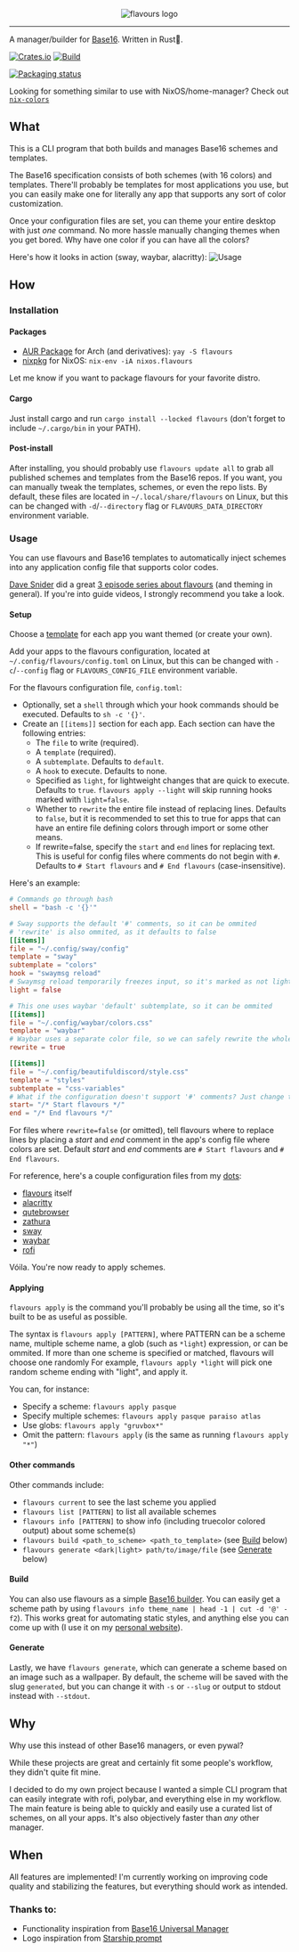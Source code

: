 <p align="center">
  <img src="https://raw.githubusercontent.com/Misterio77/flavours/master/logo.svg" alt="flavours logo"/>
</p>

---

A manager/builder for [Base16](https://github.com/chriskempson/base16). Written in Rust🦀.

[![Crates.io](https://img.shields.io/crates/v/flavours.svg)](https://crates.io/crates/flavours)
[![Build](https://github.com/misterio77/flavours/workflows/Rust/badge.svg)](https://github.com/misterio77/flavours/actions?query=workflow%3ARust)

[![Packaging status](https://repology.org/badge/vertical-allrepos/flavours.svg)](https://repology.org/project/flavours/versions)

Looking for something similar to use with NixOS/home-manager? Check out [`nix-colors`](https://github.com/misterio77/nix-colors)

## What
This is a CLI program that both builds and manages Base16 schemes and templates.

The Base16 specification consists of both schemes (with 16 colors) and templates. There'll probably be templates for most applications you use, but you can easily make one for literally any app that supports any sort of color customization.

Once your configuration files are set, you can theme your entire desktop with just *one* command. No more hassle manually changing themes when you get bored.
Why have one color if you can have all the colors?

Here's how it looks in action (sway, waybar, alacritty):
![Usage](https://u.cubeupload.com/Misterio77x/ezgifcomgifmaker.gif)

## How

### Installation

#### Packages
- [AUR Package](https://aur.archlinux.org/packages/flavours/) for Arch (and derivatives):
`yay -S flavours`
- [nixpkg](https://github.com/NixOS/nixpkgs/blob/master/pkgs/applications/misc/flavours/default.nix#L17) for NixOS:
`nix-env -iA nixos.flavours`

Let me know if you want to package flavours for your favorite distro.

#### Cargo
Just install cargo and run `cargo install --locked flavours` (don't forget to include `~/.cargo/bin` in your PATH).

#### Post-install
After installing, you should probably use `flavours update all` to grab all published schemes and templates from the Base16 repos. If you want, you can manually tweak the templates, schemes, or even the repo lists. By default, these files are located in `~/.local/share/flavours` on Linux, but this can be changed with `-d`/`--directory` flag or `FLAVOURS_DATA_DIRECTORY` environment variable.

### Usage
You can use flavours and Base16 templates to automatically inject schemes into any application config file that supports color codes.

[Dave Snider](https://www.youtube.com/channel/UC7uO9V1Frl_wPd9d1qOm_RQ) did a great [3 episode series about flavours](https://youtu.be/1HPo4VvI6dA) (and theming in general). If you're into guide videos, I strongly recommend you take a look.

#### Setup
Choose a [template](https://github.com/chriskempson/base16#template-repositories) for each app you want themed (or create your own).

Add your apps to the flavours configuration, located at `~/.config/flavours/config.toml` on Linux, but this can be changed with `-c`/`--config` flag or `FLAVOURS_CONFIG_FILE` environment variable.

For the flavours configuration file, `config.toml`:
- Optionally, set a `shell` through which your hook commands should be executed. Defaults to `sh -c '{}'`.
- Create an `[[items]]` section for each app. Each section can have the following entries:
  - The `file` to write (required).
  - A `template` (required).
  - A `subtemplate`. Defaults to `default`.
  - A `hook` to execute. Defaults to none.
  - Specified as `light`, for lightweight changes that are quick to execute. Defaults to `true`. `flavours apply --light` will skip running hooks marked with `light=false`.
  - Whether to `rewrite` the entire file instead of replacing lines. Defaults to `false`, but it is recommended to set this to true for apps that can have an entire file defining colors through import or some other means.
  - If rewrite=false, specify the `start` and `end` lines for replacing text. This is useful for config files where comments do not begin with `#`. Defaults to `# Start flavours` and `# End flavours` (case-insensitive).

Here's an example:
```toml
# Commands go through bash
shell = "bash -c '{}'"

# Sway supports the default '#' comments, so it can be ommited
# 'rewrite' is also ommited, as it defaults to false
[[items]]
file = "~/.config/sway/config"
template = "sway"
subtemplate = "colors"
hook = "swaymsg reload"
# Swaymsg reload temporarily freezes input, so it's marked as not light
light = false

# This one uses waybar 'default' subtemplate, so it can be ommited
[[items]]
file = "~/.config/waybar/colors.css"
template = "waybar"
# Waybar uses a separate color file, so we can safely rewrite the whole file
rewrite = true

[[items]]
file = "~/.config/beautifuldiscord/style.css"
template = "styles"
subtemplate = "css-variables"
# What if the configuration doesn't support '#' comments? Just change them!
start= "/* Start flavours */"
end = "/* End flavours */"
```

For files where `rewrite=false` (or omitted), tell flavours where to replace lines by placing a _start_ and _end_ comment in the app's config file where colors are set. Default _start_ and _end_ comments are `# Start flavours` and `# End flavours`.

For reference, here's a couple configuration files from my [dots](https://github.com/Misterio77/dotfiles):
- [flavours](https://github.com/Misterio77/dotfiles/blob/sway/home/.config/flavours/config.toml) itself
- [alacritty](https://github.com/Misterio77/dotfiles/blob/sway/home/.config/alacritty/alacritty.yml)
- [qutebrowser](https://github.com/Misterio77/dotfiles/blob/sway/home/.config/qutebrowser/config.py)
- [zathura](https://github.com/Misterio77/dotfiles/blob/sway/home/.config/zathura/zathurarc)
- [sway](https://github.com/Misterio77/dotfiles/blob/sway/home/.config/sway/config)
- [waybar](https://github.com/Misterio77/dotfiles/blob/sway/home/.config/waybar/colors.css)
- [rofi](https://github.com/Misterio77/dotfiles/blob/sway/home/.config/rofi/themes/colors.rasi)

Vóila. You're now ready to apply schemes.

#### Applying
`flavours apply` is the command you'll probably be using all the time, so it's built to be as useful as possible.

The syntax is `flavours apply [PATTERN]`, where PATTERN can be a scheme name, multiple scheme name, a glob (such as `*light`) expression, or can be ommited.
If more than one scheme is specified or matched, flavours will choose one randomly For example, `flavours apply *light` will pick one random scheme ending with "light", and apply it.

You can, for instance:
- Specify a scheme: `flavours apply pasque`
- Specify multiple schemes: `flavours apply pasque paraiso atlas`
- Use globs: `flavours apply "gruvbox*"`
- Omit the pattern: `flavours apply` (is the same as running `flavours apply "*"`)

#### Other commands
Other commands include:
- `flavours current` to see the last scheme you applied
- `flavours list [PATTERN]` to list all available schemes
- `flavours info [PATTERN]` to show info (including truecolor colored output) about some scheme(s)
- `flavours build <path_to_scheme> <path_to_template>` (see [Build](#Build) below)
- `flavours generate <dark|light> path/to/image/file` (see [Generate](#Generate) below)

#### Build
You can also use flavours as a simple [Base16 builder](https://github.com/chriskempson/base16/blob/master/builder.md). You can easily get a scheme path by using `flavours info theme_name | head -1 | cut -d '@' -f2`). This works great for automating static styles, and anything else you can come up with (I use it on my [personal website](https://misterio.me)).

#### Generate
Lastly, we have `flavours generate`, which can generate a scheme based on an image such as a wallpaper. By default, the scheme will be saved with the slug `generated`, but you can change it with `-s` or `--slug` or output to stdout instead with `--stdout`.

## Why
Why use this instead of other Base16 managers, or even pywal?

While these projects are great and certainly fit some people's workflow, they didn't quite fit mine.

I decided to do my own project because I wanted a simple CLI program that can easily integrate with rofi, polybar, and everything else in my workflow. The main feature is being able to quickly and easily use a curated list of schemes, on all your apps. It's also objectively faster than _any_ other manager.

## When
All features are implemented! I'm currently working on improving code quality and stabilizing the features, but everything should work as intended.

### Thanks to:
- Functionality inspiration from [Base16 Universal Manager](https://github.com/pinpox/base16-universal-manager)
- Logo inspiration from [Starship prompt](https://starship.rs)

